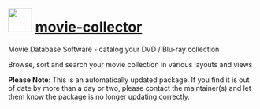 # <img src="https://cdn.jsdelivr.net/gh/mkevenaar/chocolatey-packages@3ada520713de48c2e8ef7d39a47184bb5dbc62cf/icons/movie-collector.png" width="48" height="48"/> [movie-collector](https://chocolatey.org/packages/movie-collector)

Movie Database Software - catalog your DVD / Blu-ray collection

Browse, sort and search your movie collection in various layouts and views

**Please Note**: This is an automatically updated package. If you find it is
out of date by more than a day or two, please contact the maintainer(s) and
let them know the package is no longer updating correctly.

